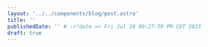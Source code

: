 ```yaml
---
layout: '../../components/blog/post.astro'
title: ''
publishedDate: '' # :r!date => Fri Jul 28 09:27:59 PM CDT 2023
draft: true
---
```

